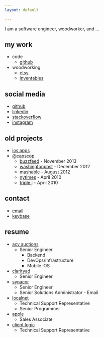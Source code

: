 ```yaml
---
layout: default

---
```

I am a software engineer, woodworker, and ...

## my work
* code
    * [github](https://github.com/natefanaro)
* woodworking
    * [etsy](https://www.etsy.com/shop/MidCenturyMadeNow)
    * [inventables](https://www.inventables.com/users/nate-fanaro)

## social media
* [github](https://github.com/natefanaro)
* [linkedin](https://www.linkedin.com/in/natefanaro/)
* [stackoverflow](https://stackoverflow.com/users/50501/nate)
* [instagram](https://instagram.com/natefanaro)

## old projects
* [ios apps](https://sensortower.com/ios/publisher/nate-fanaro/371951988/)
* [@capscop](https://twitter.com/capscop)
    * [buzzfeed](https://www.buzzfeed.com/juliapugachevsky/reasons-capscop-is-the-most-hilarious-buzzkill-on-twitter#.tgEgDYK3W) - November 2013
    * [washingtonpost](https://www.washingtonpost.com/lifestyle/style/caps-lock-and-load-on-twitter/2012/12/09/c1ca09cc-3fbb-11e2-bca3-aadc9b7e29c5_story.html) - December 2012
    * [mashable](http://mashable.com/2012/08/13/caps-lock-infographic/#Tg8561qUy8q1) - August 2012
    * [nytimes](http://www.nytimes.com/2010/04/29/fashion/29twitter.html) - April 2010
    * [triple j](https://soundcloud.com/natefanaro/capscop-on-triple-j) - April 2010

## contact
* [email](mailto:natefanaro@gmail.com)
* [keybase](https://keybase.io/natefanaro)

## resume
* [acv auctions](https://acvauctions.com)
    * Senior Engineer
        * Backend
        * DevOps/Infrastructure
        * Mobile iOS
* [clarityad](https://clarityad.com)
    * Senior Engineer
* [synacor](https://synacor.com)
    * Senior Engineer
    * Senior Solutions Administrator - Email
* [localnet](https://localnet.com)
    * Technical Support Representative
    * Senior Programmer
* [apple](https://apple.com)
    * Sales Associate
* [client logic](#)
    * Technical Support Representative